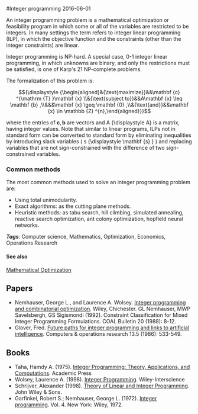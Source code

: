 
#Integer programming
2016-06-01

An integer programming problem is a mathematical optimization or feasibility program in which some or all of the variables are restricted to be integers. In many settings the term refers to integer linear programming (ILP), in which the objective function and the constraints (other than the integer constraints) are linear.

Integer programming is NP-hard. A special case, 0-1 integer linear programming, in which unknowns are binary, and only the restrictions must be satisfied, is one of Karp's 21 NP-complete problems.

The formalization of this problem is:

$${\displaystyle {\begin{aligned}&{\text{maximize}}&&\mathbf {c} ^{\mathrm {T} }\mathbf {x} \\&{\text{subject to}}&&A\mathbf {x} \leq \mathbf {b} ,\\&&&\mathbf {x} \geq \mathbf {0} ,\\&{\text{and}}&&\mathbf {x} \in \mathbb {Z} ^{n},\end{aligned}}}$$

where the entries of ${\displaystyle \mathbf {c} ,\mathbf {b} }$ are vectors and A {\displaystyle A} is a matrix, having integer values. Note that similar to linear programs, ILPs not in standard form can be converted to standard form by eliminating inequalities by introducing slack variables ( s {\displaystyle \mathbf {s} } ) and replacing variables that are not sign-constrained with the difference of two sign-constrained variables.


### Common methods
The most common methods used to solve an integer programming problem are:
* Using total unimodularity.
* Exact algorithms: as the cutting plane methods.
* Heuristic methods: as tabu search, hill climbing, simulated annealing, reactive search optimization, ant colony optimization, hopfield neural networks.

***Tags***: Computer science, Mathematics, Optimization, Economics, Operations Research

#### See also
[Mathematical Optimization](/mathematical_optimization)
## Papers
* Nemhauser, George L., and Laurence A. Wolsey. [Integer programming and combinatorial optimization](https://www.researchgate.net/profile/George_Nemhauser/publication/230596114_The_Scope_of_Integer_and_Combinatorial_Optimization/links/53d6964a0cf2f57be98eb884.pdf). Wiley, Chichester. GL Nemhauser, MWP Savelsbergh, GS Sigismondi (1992). Constraint Classification for Mixed Integer Programming Formulations. COAL Bulletin 20 (1988): 8-12.
* Glover, Fred. [Future paths for integer programming and links to artificial intelligence](http://s3.amazonaws.com/academia.edu.documents/45553153/Future-paths-for-integer-programming-and-links-to-artificial-intelligence_1986_Computers-and-Operations-Research.pdf?AWSAccessKeyId=AKIAJ56TQJRTWSMTNPEA&Expires=1466343826&Signature=RPYmJ%2FqOs4srrd8AoBywF5qsRuw%3D&response-content-disposition=inline%3B%20filename%3DFUTURE_PATHS_FOR_INTEGER_PROGRAMMING_AND.pdf). Computers & operations research 13.5 (1986): 533-549.

## Books
* Taha, Hamdy A. (1975). [Integer Programming: Theory, Applications, and Computations](https://www.goodreads.com/book/show/1301179.Integer_Programming). Academic Press
* Wolsey, Laurence A. (1998). [Integer Programming](https://www.goodreads.com/book/show/2438135.Integer_Programming). Wiley-Interscience
* Schrijver, Alexander (1998). [Theory of Linear and Integer Programming](https://www.goodreads.com/book/show/3400135-theory-of-linear-and-integer-programming). John Wiley & Sons.
* Garfinkel, Robert S.; Nemhauser, George L. (1972). [Integer programming](https://www.goodreads.com/book/show/6832254-integer-programming). Vol. 4. New York: Wiley, 1972.


